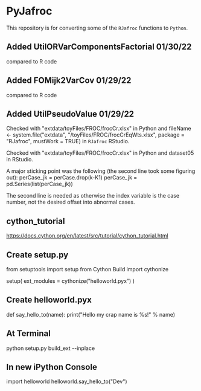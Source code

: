 # PyJafroc

This repository is for converting some of the `RJafroc` functions to `Python`.




## Added UtilORVarComponentsFactorial 01/30/22
compared to R code


## Added FOMijk2VarCov 01/29/22
compared to R code


## Added UtilPseudoValue 01/29/22
Checked with "extdata/toyFiles/FROC/frocCr.xlsx" in Python and fileName <- system.file("extdata", "/toyFiles/FROC/frocCrEqWts.xlsx",
package = "RJafroc", mustWork = TRUE) in `RJafroc` RStudio.

Checked with "extdata/toyFiles/FROC/frocCr.xlsx" in Python and dataset05 in RStudio.

A major sticking point was the following (the second line took some figuring out):
perCase_jk = perCase.drop(k-K1)
perCase_jk = pd.Series(list(perCase_jk))

The second line is needed as otherwise the index variable is the case number, not the desired offset into abnormal cases.

## cython_tutorial
https://docs.cython.org/en/latest/src/tutorial/cython_tutorial.html


## Create setup.py
from setuptools import setup
from Cython.Build import cythonize

setup(
    ext_modules = cythonize("helloworld.pyx")
)

## Create helloworld.pyx
def say_hello_to(name):
    print("Hello my crap name is %s!" % name)


## At Terminal
python setup.py build_ext --inplace


## In new iPython Console
import helloworld
helloworld.say_hello_to("Dev")
